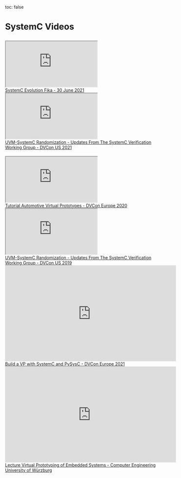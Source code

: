 toc: false

# SystemC Videos

<div>
  <div class="row" style="padding-top: 10px;">
    <div class="col-md-6">
      <div class="embed-responsive embed-responsive-16by9">
        <iframe class="elementor-video-iframe" allowfullscreen title="vimeo Video Player" src="https://player.vimeo.com/video/570963981?color&amp;autopause=0&amp;loop=0&amp;muted=0&amp;title=1&amp;portrait=1&amp;byline=1#t="></iframe>
      </div>
      <a href="https://vimeo.com/570963981" target="_blank">SystemC Evolution Fika - 30 June 2021</a>
    </div>
    <div class="col-md-6">
      <div class="embed-responsive embed-responsive-16by9">
        <iframe class="elementor-video-iframe" allowfullscreen title="vimeo Video Player" src="https://player.vimeo.com/video/533483283?color&amp;autopause=0&amp;loop=0&amp;muted=0&amp;title=1&amp;portrait=1&amp;byline=1#t="></iframe>
      </div>
      <a href="https://vimeo.com/533483283" target="_blank">UVM-SystemC Randomization - Updates From The SystemC Verification Working Group - DVCon US 2021</a>
    </div>
  </div>
  <div class="row" style="padding-top: 20px;">
    <div class="col-md-6">
      <div class="embed-responsive embed-responsive-16by9">
        <iframe class="elementor-video-iframe" allowfullscreen title="vimeo Video Player" src="https://player.vimeo.com/video/564771255?color&amp;autopause=0&amp;loop=0&amp;muted=0&amp;title=1&amp;portrait=1&amp;byline=1#t="></iframe>
      </div>
      <a href="https://vimeo.com/564771255" target="_blank">Tutorial Automotive Virtual Prototypes - DVCon Europe 2020</a>
    </div>
    <div class="col-md-6">
      <div class="embed-responsive embed-responsive-16by9">
        <iframe class="elementor-video-iframe" allowfullscreen title="vimeo Video Player" src="https://player.vimeo.com/video/469412815?color&amp;autopause=0&amp;loop=0&amp;muted=0&amp;title=1&amp;portrait=1&amp;byline=1#t="></iframe>
      </div>
      <a href="https://vimeo.com/469412815" target="_blank">UVM-SystemC Randomization - Updates From The SystemC Verification Working Group - DVCon US 2019</a>
    </div>
    <div class="col-md-6">
      <div class="embed-responsive embed-responsive-16by9">
		<iframe width="560" height="315" src="https://www.youtube.com/embed/pZDBrIL2Vec" title="YouTube video player" frameborder="0" allow="accelerometer; autoplay; clipboard-write; encrypted-media; gyroscope; picture-in-picture" allowfullscreen></iframe>
      </div>
      <a href="https://www.youtube.com/watch?v=pZDBrIL2Vec&t=395s" target="_blank">Build a VP with SystemC and PySysC - DVCon Europe 2021</a>
    </div>
    <div class="col-md-6">
      <div class="embed-responsive embed-responsive-16by9">
        <iframe width="560" height="315" src="https://www.youtube.com/embed/videoseries?si=tOCQz1SaubqKvkzk&amp;list=PL_JZo16Mzs5VhcqopCA3YRjfZLaGywstl" title="YouTube video player" frameborder="0" allow="accelerometer; autoplay; clipboard-write; encrypted-media; gyroscope; picture-in-picture; web-share" referrerpolicy="strict-origin-when-cross-origin" allowfullscreen></iframe>
      </div>
      <a href="https://www.youtube.com/playlist?list=PL_JZo16Mzs5VhcqopCA3YRjfZLaGywstl" target="_blank">Lecture Virtual Prototyping of Embedded Systems - Computer Engineering University of Würzburg</a>
    </div>
  </div>
</div>



